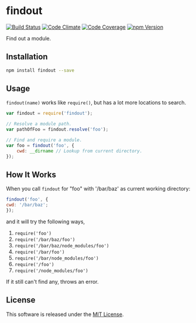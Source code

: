 findout
==========

<!-- Badge Start -->
<a name="badges"></a>

[![Build Status][bd_travis_shield_url]][bd_travis_url]
[![Code Climate][bd_codeclimate_shield_url]][bd_codeclimate_url]
[![Code Coverage][bd_codeclimate_coverage_shield_url]][bd_codeclimate_url]
[![npm Version][bd_npm_shield_url]][bd_npm_url]

[bd_repo_url]: https://github.com/okunishinishi/node-findout
[bd_travis_url]: http://travis-ci.org/okunishinishi/node-findout
[bd_travis_shield_url]: http://img.shields.io/travis/okunishinishi/node-findout.svg?style=flat
[bd_license_url]: https://github.com/okunishinishi/node-findout/blob/master/LICENSE
[bd_codeclimate_url]: http://codeclimate.com/github/okunishinishi/node-findout
[bd_codeclimate_shield_url]: http://img.shields.io/codeclimate/github/okunishinishi/node-findout.svg?style=flat
[bd_codeclimate_coverage_shield_url]: http://img.shields.io/codeclimate/coverage/github/okunishinishi/node-findout.svg?style=flat
[bd_gemnasium_url]: https://gemnasium.com/okunishinishi/node-findout
[bd_gemnasium_shield_url]: https://gemnasium.com/okunishinishi/node-findout.svg
[bd_npm_url]: http://www.npmjs.org/package/findout
[bd_npm_shield_url]: http://img.shields.io/npm/v/findout.svg?style=flat
[bd_bower_badge_url]: https://img.shields.io/bower/v/findout.svg?style=flat

<!-- Badge End -->


<!-- Description Start -->
<a name="description"></a>

Find out a module.

<!-- Description End -->




<!-- Sections Start -->
<a name="sections"></a>

<!-- Section from "doc/readme/01.Installation.md.hbs" Start -->

<a name="section-doc-readme-01-installation-md"></a>
Installation
-----

```bash
npm install findout --save
```

<!-- Section from "doc/readme/01.Installation.md.hbs" End -->

<!-- Section from "doc/readme/02.Usage.md.hbs" Start -->

<a name="section-doc-readme-02-usage-md"></a>
Usage
----

`findout(name)` works like `require()`, but has a lot more locations to search.


```javascript
var findout = require('findout');

// Resolve a module path.
var pathOfFoo = findout.resolve('foo');

// Find and require a module.
var foo = findout('foo', {
    cwd: __dirname // Lookup from current directory.
});

```

<!-- Section from "doc/readme/02.Usage.md.hbs" End -->

<!-- Section from "doc/readme/03.How.md.hbs" Start -->

<a name="section-doc-readme-03-how-md"></a>
How It Works
------------

When you call `findout` for "foo" with '/bar/baz' as current working directory:

```javascript
findout('foo', {
cwd: '/bar/baz';
});
```

and it will try the following ways,

1. `require('foo')`
2. `require('/bar/baz/foo')`
3. `require('/bar/baz/node_modules/foo')`
4. `require('/bar/foo')`
5. `require('/bar/node_modules/foo')`
6. `require('/foo')`
7. `require('/node_modules/foo')`

If it still can't find any, throws an error.

<!-- Section from "doc/readme/03.How.md.hbs" End -->


<!-- Sections Start -->


<!-- LICENSE Start -->
<a name="license"></a>

License
-------
This software is released under the [MIT License](https://github.com/okunishinishi/node-findout/blob/master/LICENSE).

<!-- LICENSE End -->



